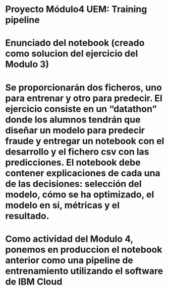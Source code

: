 # Proyecto Módulo4 UEM: Training pipeline

# Enunciado del notebook (creado como solucion del ejercicio del Modulo 3)
# Se proporcionarán dos ficheros, uno para entrenar y otro para predecir. El ejercicio consiste en un “datathon” donde los alumnos tendrán que diseñar un modelo para predecir fraude y entregar un notebook con el desarrollo y el fichero csv con las predicciones. El notebook debe contener explicaciones de cada una de las decisiones: selección del modelo, cómo se ha optimizado, el modelo en si, métricas y el resultado.

# Como actividad del Modulo 4, ponemos en produccion el notebook anterior como una pipeline de entrenamiento utilizando el software de IBM Cloud
